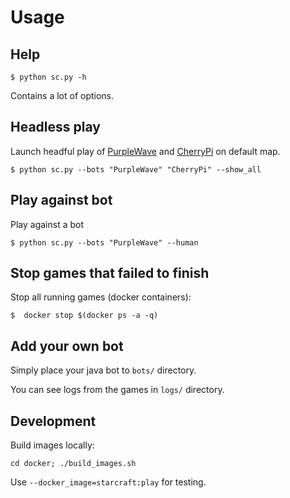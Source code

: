 # Usage

## Help

    $ python sc.py -h

Contains a lot of options.

## Headless play

Launch headful play of [PurpleWave](https://sscaitournament.com/index.php?action=botDetails&bot=PurpleWave) and [CherryPi](https://sscaitournament.com/index.php?action=botDetails&bot=CherryPi) on default map.

    $ python sc.py --bots "PurpleWave" "CherryPi" --show_all

## Play against bot

Play against a bot

    $ python sc.py --bots "PurpleWave" --human

## Stop games that failed to finish

Stop all running games (docker containers):

    $  docker stop $(docker ps -a -q)

## Add your own bot

Simply place your java bot to `bots/` directory.

You can see logs from the games in `logs/` directory.

## Development

Build images locally:

    cd docker; ./build_images.sh

Use `--docker_image=starcraft:play` for testing.
